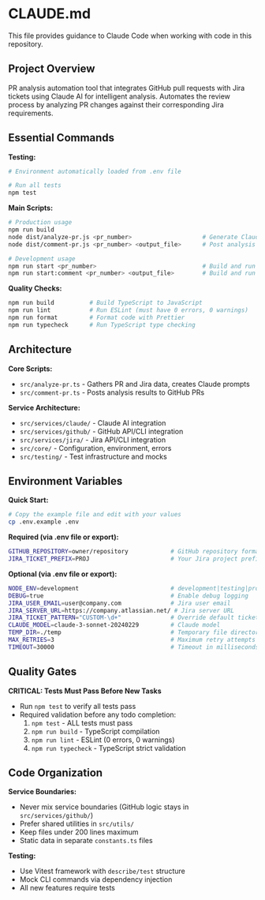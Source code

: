 # CLAUDE.md

This file provides guidance to Claude Code when working with code in this repository.

## Project Overview

PR analysis automation tool that integrates GitHub pull requests with Jira tickets using Claude AI for intelligent analysis. Automates the review process by analyzing PR changes against their corresponding Jira requirements.

## Essential Commands

**Testing:**
```bash
# Environment automatically loaded from .env file

# Run all tests
npm test
```

**Main Scripts:**
```bash
# Production usage
npm run build
node dist/analyze-pr.js <pr_number>                    # Generate Claude analysis prompt
node dist/comment-pr.js <pr_number> <output_file>      # Post analysis as PR comment

# Development usage  
npm run start <pr_number>                              # Build and run analyze-pr
npm run start:comment <pr_number> <output_file>        # Build and run comment-pr
```

**Quality Checks:**
```bash
npm run build          # Build TypeScript to JavaScript
npm run lint           # Run ESLint (must have 0 errors, 0 warnings)
npm run format         # Format code with Prettier
npm run typecheck      # Run TypeScript type checking
```

## Architecture

**Core Scripts:**
- `src/analyze-pr.ts` - Gathers PR and Jira data, creates Claude prompts
- `src/comment-pr.ts` - Posts analysis results to GitHub PRs

**Service Architecture:**
- `src/services/claude/` - Claude AI integration
- `src/services/github/` - GitHub API/CLI integration  
- `src/services/jira/` - Jira API/CLI integration
- `src/core/` - Configuration, environment, errors
- `src/testing/` - Test infrastructure and mocks

## Environment Variables

**Quick Start:**
```bash
# Copy the example file and edit with your values
cp .env.example .env
```

**Required (via .env file or export):**
```bash
GITHUB_REPOSITORY=owner/repository            # GitHub repository format
JIRA_TICKET_PREFIX=PROJ                       # Your Jira project prefix
```

**Optional (via .env file or export):**
```bash
NODE_ENV=development                          # development|testing|production  
DEBUG=true                                    # Enable debug logging
JIRA_USER_EMAIL=user@company.com              # Jira user email
JIRA_SERVER_URL=https://company.atlassian.net/ # Jira server URL
JIRA_TICKET_PATTERN="CUSTOM-\d+"              # Override default ticket pattern
CLAUDE_MODEL=claude-3-sonnet-20240229         # Claude model
TEMP_DIR=./temp                               # Temporary file directory
MAX_RETRIES=3                                 # Maximum retry attempts
TIMEOUT=30000                                 # Timeout in milliseconds
```

## Quality Gates

**CRITICAL: Tests Must Pass Before New Tasks**
- Run `npm test` to verify all tests pass
- Required validation before any todo completion:
  1. `npm test` - ALL tests must pass
  2. `npm run build` - TypeScript compilation  
  3. `npm run lint` - ESLint (0 errors, 0 warnings)
  4. `npm run typecheck` - TypeScript strict validation

## Code Organization

**Service Boundaries:**
- Never mix service boundaries (GitHub logic stays in `src/services/github/`)
- Prefer shared utilities in `src/utils/`
- Keep files under 200 lines maximum
- Static data in separate `constants.ts` files

**Testing:**
- Use Vitest framework with `describe/test` structure
- Mock CLI commands via dependency injection
- All new features require tests